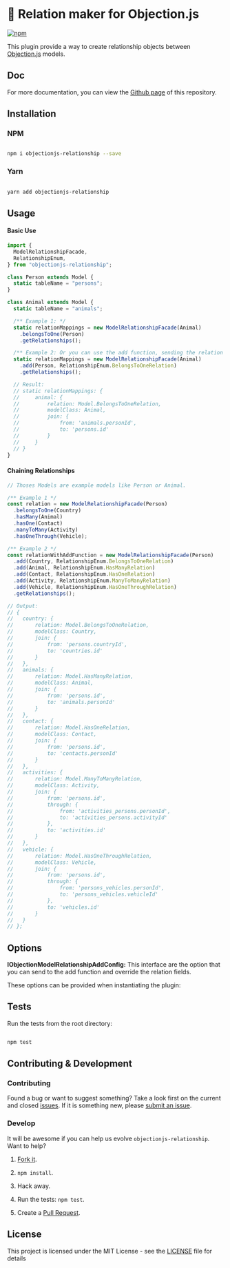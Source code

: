 # :rocket: Relation maker for Objection.js

[![npm](https://img.shields.io/npm/v/objectionjs-relationship.svg?style=flat-square)](https://npmjs.org/package/objectionjs-relationship)

This plugin provide a way to create relationship objects between [Objection.js](https://github.com/Vincit/objection.js/) models.

## Doc

For more documentation, you can view the [Github page](https://valiulab-core.github.io/objectionjs-relationship/) of this repository.

## Installation

### NPM

```sh

npm i objectionjs-relationship --save

```

### Yarn

```sh

yarn add objectionjs-relationship

```

## Usage

#### Basic Use

```js
import {
  ModelRelationshipFacade,
  RelationshipEnum,
} from "objectionjs-relationship";

class Person extends Model {
  static tableName = "persons";
}

class Animal extends Model {
  static tableName = "animals";

  /** Example 1: */
  static relationMappings = new ModelRelationshipFacade(Animal)
    .belongsToOne(Person)
    .getRelationships();

  /** Example 2: Or you can use the add function, sending the relation type */
  static relationMappings = new ModelRelationshipFacade(Animal)
    .add(Person, RelationshipEnum.BelongsToOneRelation)
    .getRelationships();

  // Result:
  // static relationMappings: {
  //     animal: {
  //         relation: Model.BelongsToOneRelation,
  //         modelClass: Animal,
  //         join: {
  //             from: 'animals.personId',
  //             to: 'persons.id'
  //         }
  //     }
  // }
}
```

#### Chaining Relationships

```js
// Thoses Models are example models like Person or Animal.

/** Example 1 */
const relation = new ModelRelationshipFacade(Person)
  .belongsToOne(Country)
  .hasMany(Animal)
  .hasOne(Contact)
  .manyToMany(Activity)
  .hasOneThrough(Vehicle);

/** Example 2 */
const relationWithAddFunction = new ModelRelationshipFacade(Person)
  .add(Country, RelationshipEnum.BelongsToOneRelation)
  .add(Animal, RelationshipEnum.HasManyRelation)
  .add(Contact, RelationshipEnum.HasOneRelation)
  .add(Activity, RelationshipEnum.ManyToManyRelation)
  .add(Vehicle, RelationshipEnum.HasOneThroughRelation)
  .getRelationships();

// Output:
// {
//   country: {
//       relation: Model.BelongsToOneRelation,
//       modelClass: Country,
//       join: {
//           from: 'persons.countryId',
//           to: 'countries.id'
//       }
//   },
//   animals: {
//       relation: Model.HasManyRelation,
//       modelClass: Animal,
//       join: {
//           from: 'persons.id',
//           to: 'animals.personId'
//       }
//   },
//   contact: {
//       relation: Model.HasOneRelation,
//       modelClass: Contact,
//       join: {
//           from: 'persons.id',
//           to: 'contacts.personId'
//       }
//   },
//   activities: {
//       relation: Model.ManyToManyRelation,
//       modelClass: Activity,
//       join: {
//           from: 'persons.id',
//           through: {
//               from: 'activities_persons.personId',
//               to: 'activities_persons.activityId'
//           },
//           to: 'activities.id'
//       }
//   },
//   vehicle: {
//       relation: Model.HasOneThroughRelation,
//       modelClass: Vehicle,
//       join: {
//           from: 'persons.id',
//           through: {
//               from: 'persons_vehicles.personId',
//               to: 'persons_vehicles.vehicleId'
//           },
//           to: 'vehicles.id'
//       }
//   }
// };
```

## Options

**IObjectionModelRelationshipAddConfig:** This interface are the option that you can send to the add function and override the relation fields.

These options can be provided when instantiating the plugin:

## Tests

Run the tests from the root directory:

```sh

npm test

```

## Contributing & Development

### Contributing

Found a bug or want to suggest something? Take a look first on the current and closed [issues](https://github.com/valiulab-core/objectionjs-relationship/issues). If it is something new, please [submit an issue](https://github.com/valiulab-core/objectionjs-relationship/issues/new).

### Develop

It will be awesome if you can help us evolve `objectionjs-relationship`. Want to help?

1. [Fork it](https://github.com/valiulab-core/objectionjs-relationship).

2. `npm install`.

3. Hack away.

4. Run the tests: `npm test`.

5. Create a [Pull Request](https://github.com/valiulab-core/objectionjs-relationship/compare).

## License

This project is licensed under the MIT License - see the [LICENSE](LICENSE) file for details
